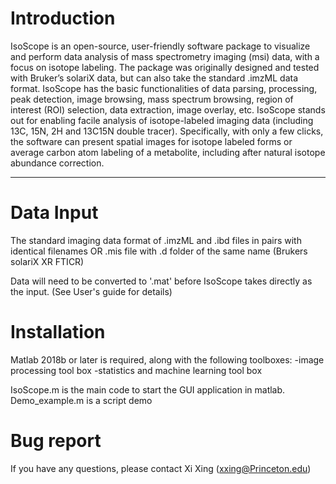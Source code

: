 # Introduction
IsoScope is an open-source, user-friendly software package to visualize and perform data analysis of mass spectrometry imaging (msi) data, with a focus on isotope labeling. The package was originally designed and tested with Bruker’s solariX data, but can also take the standard .imzML data format. IsoScope has the basic functionalities of data parsing, processing, peak detection, image browsing, mass spectrum browsing, region of interest (ROI) selection, data extraction, image overlay, etc. IsoScope stands out for enabling facile analysis of isotope-labeled imaging data (including 13C, 15N, 2H and 13C15N double tracer). Specifically, with only a few clicks, the software can present spatial images for isotope labeled forms or average carbon atom labeling of a metabolite, including after natural isotope abundance correction.

<hr>

# Data Input
The standard imaging data format of .imzML and .ibd files in pairs with identical filenames
OR
.mis file with .d folder of the same name (Brukers solariX XR FTICR) 

Data will need to be converted to '.mat' before IsoScope takes directly as the input.  (See User's guide for details)

# Installation
Matlab 2018b or later is required, along with the following toolboxes:
-image processing tool box
-statistics and machine learning tool box

IsoScope.m is the main code to start the GUI application in matlab.
Demo_example.m is a script demo 

# Bug report
If you have any questions, please contact Xi Xing (xxing@Princeton.edu)





